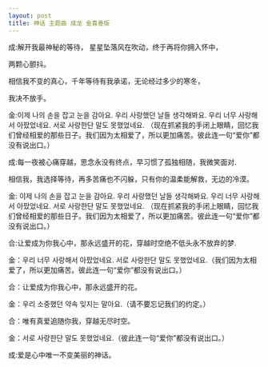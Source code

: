 ```yaml
---
layout: post
title: 神话 主题曲 成龙 金喜善版
---
```


成:解开我最神秘的等待， 星星坠落风在吹动，终于再将你拥入怀中，

两颗心颤抖。

相信我不变的真心，千年等待有我承诺，无论经过多少的寒冬，

我决不放手。

金:이제 나의 손을 잡고 눈을 감아요. 우리 사랑했던 날들 생각해봐요. 우리 너무 사랑해서 아팠었네요. 서로 사랑한단 말도 못했었네요. （现在抓紧我的手闭上眼睛，回忆我们曾经相爱的那些日子。我们因为太相爱了，所以更加痛苦。彼此连一句“爱你”都没有说出口。）

成:每一夜被心痛穿越，思念永没有终点，早习惯了孤独相随，我微笑面对.

相信我，我选择等待，再多苦痛也不闪躲，只有你的温柔能解救，无边的冷漠。

金: 이제 나의 손을 잡고 눈을 감아요. 우리 사랑했던 날들 생각해봐요. 우리 너무 사랑해서 아팠었네요. 서로 사랑한단 말도 못했었네요. （现在抓紧我的手闭上眼睛，回忆我们曾经相爱的那些日子。我们因为太相爱了，所以更加痛苦。彼此连一句“爱你”都没有说出口。）

合:让爱成为你我心中，那永远盛开的花，穿越时空绝不低头永不放弃的梦.

金：우리 너무 사랑해서 아팠었네요. 서로 사랑한단 말도 못했었네요.（我们因为太相爱了，所以更加痛苦。彼此连一句“爱你”都没有说出口。）

合：让爱成为你我心中，那永远盛开的花。

金：우리 소중했던 약속 잊지는 말아요.（请不要忘记我们的约定。）

合：唯有真爱追随你我，穿越无尽时空。

金：서로 사랑한단 말도 못했었네요.（彼此连一句“爱你”都没有说出口。）

成:爱是心中唯一不变美丽的神话。 

